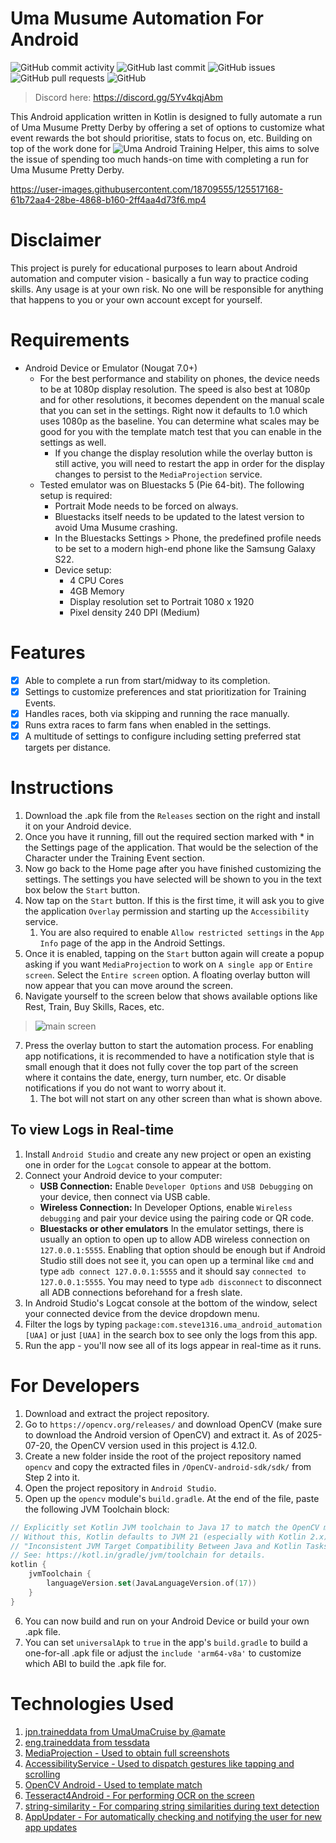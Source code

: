 # Uma Musume Automation For Android

![GitHub commit activity](https://img.shields.io/github/commit-activity/m/steve1316/uma-android-automation?logo=GitHub) ![GitHub last commit](https://img.shields.io/github/last-commit/steve1316/uma-android-automation?logo=GitHub) ![GitHub issues](https://img.shields.io/github/issues/steve1316/uma-android-automation?logo=GitHub) ![GitHub pull requests](https://img.shields.io/github/issues-pr/steve1316/uma-android-automation?logo=GitHub) ![GitHub](https://img.shields.io/github/license/steve1316/uma-android-automation?logo=GitHub)

> Discord here: https://discord.gg/5Yv4kqjAbm

This Android application written in Kotlin is designed to fully automate a run of Uma Musume Pretty Derby by offering a set of options to customize what event rewards the bot should prioritise, stats to focus on, etc. Building on top of the work done for ![Uma Android Training Helper](https://github.com/steve1316/uma-android-training-helper), this aims to solve the issue of spending too much hands-on time with completing a run for Uma Musume Pretty Derby.

https://user-images.githubusercontent.com/18709555/125517168-61b72aa4-28be-4868-b160-2ff4aa4d73f6.mp4

# Disclaimer

This project is purely for educational purposes to learn about Android automation and computer vision - basically a fun way to practice coding skills. Any usage is at your own risk. No one will be responsible for anything that happens to you or your own account except for yourself.

# Requirements

-   Android Device or Emulator (Nougat 7.0+)
    -   For the best performance and stability on phones, the device needs to be at 1080p display resolution. The speed is also best at 1080p and for other resolutions, it becomes dependent on the manual scale that you can set in the settings. Right now it defaults to 1.0 which uses 1080p as the baseline. You can determine what scales may be good for you with the template match test that you can enable in the settings as well.
        -   If you change the display resolution while the overlay button is still active, you will need to restart the app in order for the display changes to persist to the `MediaProjection` service.
    -   Tested emulator was on Bluestacks 5 (Pie 64-bit). The following setup is required:
        -   Portrait Mode needs to be forced on always.
        -   Bluestacks itself needs to be updated to the latest version to avoid Uma Musume crashing.
        -   In the Bluestacks Settings > Phone, the predefined profile needs to be set to a modern high-end phone like the Samsung Galaxy S22.
        -   Device setup:
            -   4 CPU Cores
            -   4GB Memory
            -   Display resolution set to Portrait 1080 x 1920
            -   Pixel density 240 DPI (Medium)

# Features

-   [x] Able to complete a run from start/midway to its completion.
-   [x] Settings to customize preferences and stat prioritization for Training Events.
-   [x] Handles races, both via skipping and running the race manually.
-   [x] Runs extra races to farm fans when enabled in the settings.
-   [x] A multitude of settings to configure including setting preferred stat targets per distance.

# Instructions

1. Download the .apk file from the `Releases` section on the right and install it on your Android device.
2. Once you have it running, fill out the required section marked with \* in the Settings page of the application. That would be the selection of the Character under the Training Event section.
3. Now go back to the Home page after you have finished customizing the settings. The settings you have selected will be shown to you in the text box below the `Start` button.
4. Now tap on the `Start` button. If this is the first time, it will ask you to give the application `Overlay` permission and starting up the `Accessibility` service.
    1. You are also required to enable `Allow restricted settings` in the `App Info` page of the app in the Android Settings.
5. Once it is enabled, tapping on the `Start` button again will create a popup asking if you want `MediaProjection` to work on `A single app` or `Entire screen`. Select the `Entire screen` option. A floating overlay button will now appear that you can move around the screen.
6. Navigate yourself to the screen below that shows available options like Rest, Train, Buy Skills, Races, etc.

> ![main screen](https://user-images.githubusercontent.com/18709555/125517626-d276cda0-bffa-441d-a511-a222237837a1.jpg)

7. Press the overlay button to start the automation process. For enabling app notifications, it is recommended to have a notification style that is small enough that it does not fully cover the top part of the screen where it contains the date, energy, turn number, etc. Or disable notifications if you do not want to worry about it.
    1. The bot will not start on any other screen than what is shown above.

## To view Logs in Real-time

1. Install `Android Studio` and create any new project or open an existing one in order for the `Logcat` console to appear at the bottom.
2. Connect your Android device to your computer:
   - **USB Connection:** Enable `Developer Options` and `USB Debugging` on your device, then connect via USB cable.
   - **Wireless Connection:** In Developer Options, enable `Wireless debugging` and pair your device using the pairing code or QR code.
   - **Bluestacks or other emulators** In the emulator settings, there is usually an option to open up to allow ADB wireless connection on `127.0.0.1:5555`. Enabling that option should be enough but if Android Studio still does not see it, you can open up a terminal like `cmd` and type `adb connect 127.0.0.1:5555` and it should say `connected to 127.0.0.1:5555`. You may need to type `adb disconnect` to disconnect all ADB connections beforehand for a fresh slate.
3. In Android Studio's Logcat console at the bottom of the window, select your connected device from the device dropdown menu.
4. Filter the logs by typing `package:com.steve1316.uma_android_automation [UAA]` or just `[UAA]` in the search box to see only the logs from this app.
5. Run the app - you'll now see all of its logs appear in real-time as it runs.

# For Developers

1. Download and extract the project repository.
2. Go to `https://opencv.org/releases/` and download OpenCV (make sure to download the Android version of OpenCV) and extract it. As of 2025-07-20, the OpenCV version used in this project is 4.12.0.
3. Create a new folder inside the root of the project repository named `opencv` and copy the extracted files in `/OpenCV-android-sdk/sdk/` from Step 2 into it.
4. Open the project repository in `Android Studio`.
5. Open up the `opencv` module's `build.gradle`. At the end of the file, paste the following JVM Toolchain block:

```kotlin
// Explicitly set Kotlin JVM toolchain to Java 17 to match the OpenCV module's Java target.
// Without this, Kotlin defaults to JVM 21 (especially with Kotlin 2.x), which causes a build failure:
// "Inconsistent JVM Target Compatibility Between Java and Kotlin Tasks".
// See: https://kotl.in/gradle/jvm/toolchain for details.
kotlin {
    jvmToolchain {
        languageVersion.set(JavaLanguageVersion.of(17))
    }
}
```

6. You can now build and run on your Android Device or build your own .apk file.
7. You can set `universalApk` to `true` in the app's `build.gradle` to build a one-for-all .apk file or adjust the `include 'arm64-v8a'` to customize which ABI to build the .apk file for.

# Technologies Used

1. [jpn.traineddata from UmaUmaCruise by @amate](https://github.com/amate/UmaUmaCruise)
2. [eng.traineddata from tessdata](https://github.com/tesseract-ocr/tessdata)
3. [MediaProjection - Used to obtain full screenshots](https://developer.android.com/reference/android/media/projection/MediaProjection)
4. [AccessibilityService - Used to dispatch gestures like tapping and scrolling](https://developer.android.com/reference/android/accessibilityservice/AccessibilityService)
5. [OpenCV Android - Used to template match](https://opencv.org/releases/)
6. [Tesseract4Android - For performing OCR on the screen](https://github.com/adaptech-cz/Tesseract4Android)
7. [string-similarity - For comparing string similarities during text detection](https://github.com/rrice/java-string-similarity)
8. [AppUpdater - For automatically checking and notifying the user for new app updates](https://github.com/javiersantos/AppUpdater)
